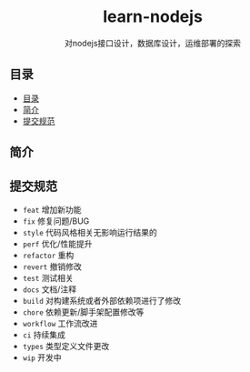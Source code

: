 <div align="center">
  <h1>learn-nodejs</h1>
  <p>对nodejs接口设计，数据库设计，运维部署的探索</p>
</div>

## 目录

- [目录](#目录)
- [简介](#简介)
- [提交规范](#提交规范)

## 简介

## 提交规范

- `feat` 增加新功能
- `fix` 修复问题/BUG
- `style` 代码风格相关无影响运行结果的
- `perf` 优化/性能提升
- `refactor` 重构
- `revert` 撤销修改
- `test` 测试相关
- `docs` 文档/注释
- `build` 对构建系统或者外部依赖项进行了修改
- `chore` 依赖更新/脚手架配置修改等
- `workflow` 工作流改进
- `ci` 持续集成
- `types` 类型定义文件更改
- `wip` 开发中